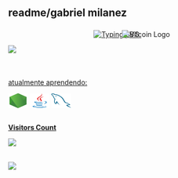 ## readme/gabriel milanez

<p align="center">
  <a href="https://git.io/typing-svg">
    <img src="https://readme-typing-svg.herokuapp.com/?color=FFF&size=35&width=1000&lines=Hello+there,+my+name+is+Gabriel+Milanez;Im+16;Im+from+São+Paulo;Be+Free!+p2p+" alt="Typing SVG">
  </a>
  <img src="https://raw.githubusercontent.com/spothq/cryptocurrency-icons/master/128/color/bitcoin.png" alt="Bitcoin Logo" height="35" style="margin-left: -40px; margin-top: 5px;" />
</p>


<div>
  <a href="https://github.com/gmilanezz">
    <img height="180em" src="https://github-readme-stats.vercel.app/api/top-langs/?username=gmilanezz&layout=compact&langs_count=7&theme=calm"/>
</div><br><br>

<p>atualmente aprendendo:</p>
  
<div style="display: inline-block">
  <img align="center" alt="gmilanezz-nodejs" height="30" width="40" src="https://raw.githubusercontent.com/devicons/devicon/master/icons/nodejs/nodejs-original.svg">
  <img align="center" alt="gmilanezz-java" height="30" width="40" src="https://raw.githubusercontent.com/devicons/devicon/master/icons/java/java-original.svg">
  <img align="center" alt="gmilanezz-sql" height="30" width="40" src="https://raw.githubusercontent.com/devicons/devicon/master/icons/mysql/mysql-original.svg">
</div><br>

<div>
<br><p><b>Visitors Count</b></p>  
<p><img src="https://profile-counter.glitch.me/{gmilanezz}/count.svg" /></p> 
</div>

##

<div> 
  <a href="https://www.linkedin.com/in/gabrielmilanez" target="_blank">
    <img src="https://img.shields.io/badge/-LinkedIn-%230077B5?style=for-the-badge&logo=linkedin&logoColor=white" target="_blank">
  </a> 
</div>
